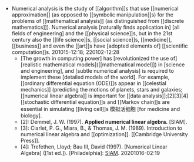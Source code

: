 - Numerical analysis is the study of [[algorithm]]s that use [[numerical approximation]] (as opposed to [[symbolic manipulation]]s) for the problems of [[mathematical analysis]] (as distinguished from [[discrete mathematics]]). Numerical analysis [naturally finds application in] [all fields of engineering] and the [[physical science]]s, but in the 21st century also the [[life science]]s, [[social science]]s, [[medicine]], [[business]] and even the [[art]]s have [adopted elements of] [[scientific computation]]s. 
201015-12:18; 220102-12:28
    - [The growth in computing power] has [revolutionized the use of] [realistic mathematical models]([[mathematical model]]) in [science and engineering], and [subtle numerical analysis] is required to implement these [detailed models of the world]. For example, [[ordinary differential equation (ODE)]]s appear in [[celestial mechanics]] (predicting the motions of planets, stars and galaxies; [[numerical linear algebra]] is important for [[data analysis]];[2][3][4] [[stochastic differential equation]]s and [[Markov chain]]s are essential in simulating [[living cell]]s 模拟活细胞 [for medicine and biology].
    - [2]: Demmel, J. W. (1997). __Applied numerical linear algebra.__ [SIAM].
    - [3]: Ciarlet, P. G., Miara, B., & Thomas, J. M. (1989). Introduction to numerical linear algebra and [[optimization]]. [[Cambridge University Press]].
    - [4]: Trefethen, Lloyd; Bau III, David (1997). [Numerical Linear Algebra] ([1st ed.]). [Philadelphia]: [SIAM](https://en.wikipedia.org/wiki/Society_for_Industrial_and_Applied_Mathematics).
20201016-02:19 
